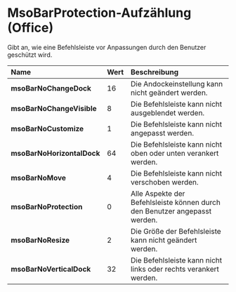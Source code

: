 
# MsoBarProtection-Aufzählung (Office)

Gibt an, wie eine Befehlsleiste vor Anpassungen durch den Benutzer geschützt wird.



|**Name**|**Wert**|**Beschreibung**|
|:-----|:-----|:-----|
|**msoBarNoChangeDock**|16|Die Andockeinstellung kann nicht geändert werden.|
|**msoBarNoChangeVisible**|8|Die Befehlsleiste kann nicht ausgeblendet werden.|
|**msoBarNoCustomize**|1|Die Befehlsleiste kann nicht angepasst werden.|
|**msoBarNoHorizontalDock**|64|Die Befehlsleiste kann nicht oben oder unten verankert werden.|
|**msoBarNoMove**|4|Die Befehlsleiste kann nicht verschoben werden.|
|**msoBarNoProtection**|0|Alle Aspekte der Befehlsleiste können durch den Benutzer angepasst werden.|
|**msoBarNoResize**|2|Die Größe der Befehlsleiste kann nicht geändert werden.|
|**msoBarNoVerticalDock**|32|Die Befehlsleiste kann nicht links oder rechts verankert werden.|
